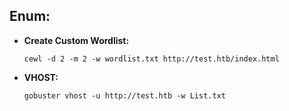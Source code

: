 ## Enum:
- **Create Custom Wordlist:** 
  ```
  cewl -d 2 -m 2 -w wordlist.txt http://test.htb/index.html
  ```
- **VHOST:**
  ```
  gobuster vhost -u http://test.htb -w List.txt
  ```
